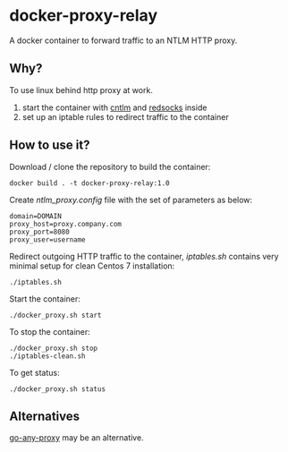 docker-proxy-relay
==================

A docker container to forward traffic to an NTLM HTTP proxy.

## Why?

To use linux behind http proxy at work.

1. start the container with [cntlm](http://cntlm.sourceforge.net/) and [redsocks](https://github.com/darkk/redsocks) inside
2. set up an iptable rules to redirect traffic to the container

## How to use it?

Download / clone the repository to build the container:

    docker build . -t docker-proxy-relay:1.0

Create _ntlm_proxy.config_ file with the set of parameters as below:

    domain=DOMAIN
    proxy_host=proxy.company.com
    proxy_port=8080
    proxy_user=username

Redirect outgoing HTTP traffic to the container, _iptables.sh_ contains very minimal setup for clean Centos 7 installation:

    ./iptables.sh
    
Start the container:

    ./docker_proxy.sh start

To stop the container:

    ./docker_proxy.sh stop
    ./iptables-clean.sh

To get status:

    ./docker_proxy.sh status

## Alternatives

[go-any-proxy](https://github.com/ryanchapman/go-any-proxy) may be an alternative.